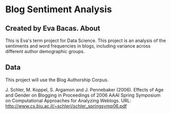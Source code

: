 Blog Sentiment Analysis
===
Created by Eva Bacas.
About
---
This is Eva's term project for Data Science. This project is an analysis of the sentiments and word frequencies in blogs, including variance across different author demographic groups.

Data
---
This project will use the Blog Authorship Corpus.

J. Schler, M. Koppel, S. Argamon and J. Pennebaker (2006). Effects of Age and Gender on Blogging in Proceedings of 2006 AAAI Spring Symposium on Computational Approaches for Analyzing Weblogs. URL: http://www.cs.biu.ac.il/~schlerj/schler_springsymp06.pdf
